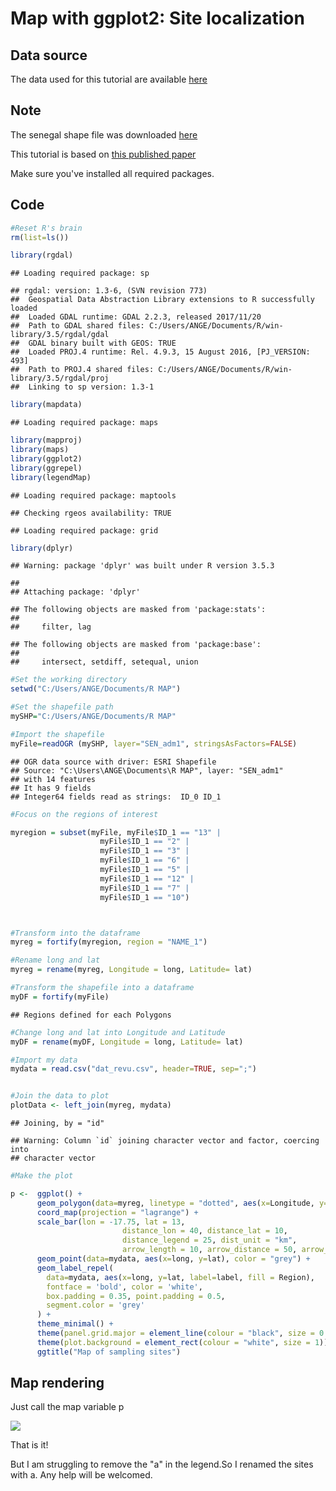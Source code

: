 Map with ggplot2: Site localization
================

Data source
-----------

The data used for this tutorial are available [here](http://downloads.hindawi.com/journals/tswj/2019/1252653.f1.xlsx)

Note
----

The senegal shape file was downloaded [here](https://biogeo.ucdavis.edu/data/gadm3.6/shp/gadm36_SEN_shp.zip)

This tutorial is based on [this published paper](https://www.hindawi.com/journals/tswj/2019/1252653/)

Make sure you've installed all required packages.

Code
----

``` r
#Reset R's brain
rm(list=ls())

library(rgdal)
```

    ## Loading required package: sp

    ## rgdal: version: 1.3-6, (SVN revision 773)
    ##  Geospatial Data Abstraction Library extensions to R successfully loaded
    ##  Loaded GDAL runtime: GDAL 2.2.3, released 2017/11/20
    ##  Path to GDAL shared files: C:/Users/ANGE/Documents/R/win-library/3.5/rgdal/gdal
    ##  GDAL binary built with GEOS: TRUE 
    ##  Loaded PROJ.4 runtime: Rel. 4.9.3, 15 August 2016, [PJ_VERSION: 493]
    ##  Path to PROJ.4 shared files: C:/Users/ANGE/Documents/R/win-library/3.5/rgdal/proj
    ##  Linking to sp version: 1.3-1

``` r
library(mapdata)
```

    ## Loading required package: maps

``` r
library(mapproj)
library(maps)
library(ggplot2)
library(ggrepel)
library(legendMap)
```

    ## Loading required package: maptools

    ## Checking rgeos availability: TRUE

    ## Loading required package: grid

``` r
library(dplyr)
```

    ## Warning: package 'dplyr' was built under R version 3.5.3

    ## 
    ## Attaching package: 'dplyr'

    ## The following objects are masked from 'package:stats':
    ## 
    ##     filter, lag

    ## The following objects are masked from 'package:base':
    ## 
    ##     intersect, setdiff, setequal, union

``` r
#Set the working directory
setwd("C:/Users/ANGE/Documents/R MAP")

#Set the shapefile path
mySHP="C:/Users/ANGE/Documents/R MAP"

#Import the shapefile
myFile=readOGR (mySHP, layer="SEN_adm1", stringsAsFactors=FALSE)
```

    ## OGR data source with driver: ESRI Shapefile 
    ## Source: "C:\Users\ANGE\Documents\R MAP", layer: "SEN_adm1"
    ## with 14 features
    ## It has 9 fields
    ## Integer64 fields read as strings:  ID_0 ID_1

``` r
#Focus on the regions of interest

myregion = subset(myFile, myFile$ID_1 == "13" | 
                    myFile$ID_1 == "2" | 
                    myFile$ID_1 == "3" |
                    myFile$ID_1 == "6" |
                    myFile$ID_1 == "5" |
                    myFile$ID_1 == "12" |
                    myFile$ID_1 == "7" |
                    myFile$ID_1 == "10")



#Transform into the dataframe
myreg = fortify(myregion, region = "NAME_1")

#Rename long and lat 
myreg = rename(myreg, Longitude = long, Latitude= lat)

#Transform the shapefile into a dataframe
myDF = fortify(myFile)
```

    ## Regions defined for each Polygons

``` r
#Change long and lat into Longitude and Latitude
myDF = rename(myDF, Longitude = long, Latitude= lat)

#Import my data
mydata = read.csv("dat_revu.csv", header=TRUE, sep=";")


#Join the data to plot
plotData <- left_join(myreg, mydata)
```

    ## Joining, by = "id"

    ## Warning: Column `id` joining character vector and factor, coercing into
    ## character vector

``` r
#Make the plot

p <-  ggplot() +
      geom_polygon(data=myreg, linetype = "dotted", aes(x=Longitude, y=Latitude, group = group),colour="black", fill="white") +
      coord_map(projection = "lagrange") +
      scale_bar(lon = -17.75, lat = 13, 
                         distance_lon = 40, distance_lat = 10, 
                         distance_legend = 25, dist_unit = "km", 
                         arrow_length = 10, arrow_distance = 50, arrow_north_size = 6)+
      geom_point(data=mydata, aes(x=long, y=lat), color = "grey") +
      geom_label_repel(
        data=mydata, aes(x=long, y=lat, label=label, fill = Region),
        fontface = 'bold', color = 'white',
        box.padding = 0.35, point.padding = 0.5,
        segment.color = 'grey'
      ) +
      theme_minimal() +
      theme(panel.grid.major = element_line(colour = "black", size = 0.5, linetype = "dotted")) +
      theme(plot.background = element_rect(colour = "white", size = 1)) +
      ggtitle("Map of sampling sites")
```

Map rendering
-------------

Just call the map variable p

![](Map-with-gplot2-site-localization_files/figure-markdown_github/unnamed-chunk-2-1.png)

That is it!

But I am struggling to remove the "a" in the legend.So I renamed the sites with a. Any help will be welcomed.
